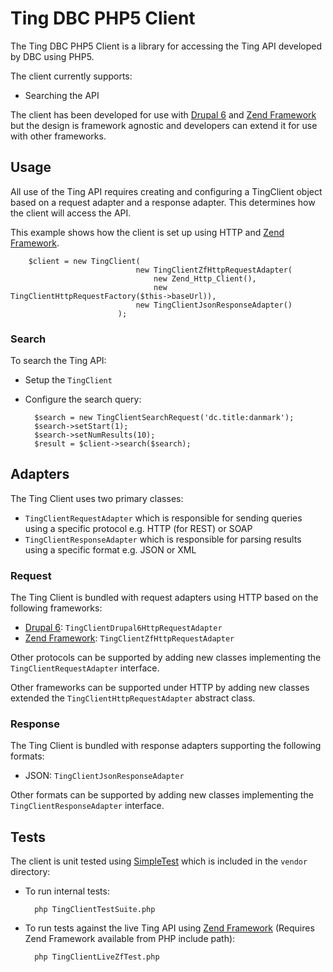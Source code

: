 # Ting DBC PHP5 Client

The Ting DBC PHP5 Client is a library for accessing the Ting API developed by DBC using PHP5.

The client currently supports:

* Searching the API

The client has been developed for use with [Drupal 6](http://drupal.org/) and [Zend Framework](http://framework.zend.com/) but the design is framework agnostic and developers can extend it for use with other frameworks.

## Usage

All use of the Ting API requires creating and configuring a TingClient object based on a request adapter and a response adapter. This determines how the client will access the API.

This example shows how the client is set up using HTTP and [Zend Framework](http://framework.zend.com/). 

		$client = new TingClient(
								new TingClientZfHttpRequestAdapter(
									new Zend_Http_Client(),
									new TingClientHttpRequestFactory($this->baseUrl)), 
								new TingClientJsonResponseAdapter()
							);

### Search

To search the Ting API:

* Setup the ``TingClient``
* Configure the search query:
		
		$search = new TingClientSearchRequest('dc.title:danmark');
		$search->setStart(1);
		$search->setNumResults(10);
		$result = $client->search($search);

## Adapters

The Ting Client uses two primary classes:

* ``TingClientRequestAdapter`` which is responsible for sending queries using a specific protocol e.g. HTTP (for REST) or SOAP
* ``TingClientResponseAdapter`` which is responsible for parsing results using a specific format e.g. JSON or XML

### Request

The Ting Client is bundled with request adapters using HTTP based on the following frameworks:

* [Drupal 6](http://drupal.org/): ``TingClientDrupal6HttpRequestAdapter``
* [Zend Framework](http://framework.zend.com/): ``TingClientZfHttpRequestAdapter``

Other protocols can be supported by adding new classes implementing the ``TingClientRequestAdapter`` interface.

Other frameworks can be supported under HTTP by adding new classes extended the ``TingClientHttpRequestAdapter`` abstract class.

### Response

The Ting Client is bundled with response adapters supporting the following formats:

* JSON: ``TingClientJsonResponseAdapter``

Other formats can be supported by adding new classes implementing the ``TingClientResponseAdapter`` interface.

## Tests

The client is unit tested using [SimpleTest](http://simpletest.org/) which is included in the ``vendor`` directory:

* To run internal tests:
    
		php TingClientTestSuite.php
    
* To run tests against the live Ting API using [Zend Framework](http://framework.zend.com/) (Requires Zend Framework available from PHP include path):

		php TingClientLiveZfTest.php
  